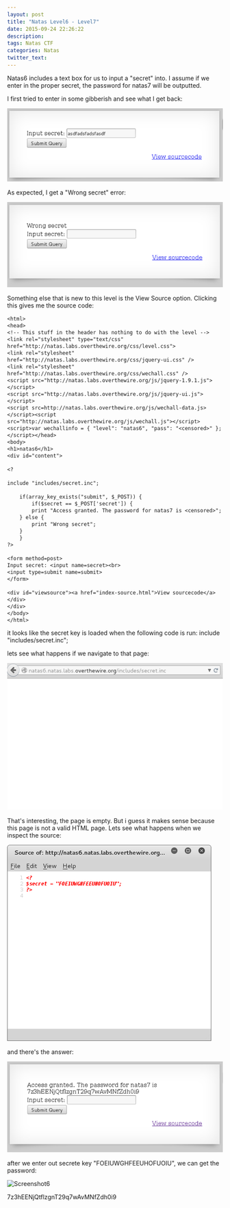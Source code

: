 ```yaml
---
layout: post
title: "Natas Level6 - Level7"
date: 2015-09-24 22:26:22
description:
tags: Natas CTF
categories: Natas
twitter_text:
---
```

Natas6 includes a text box for us to input a "secret" into. I assume if we enter in the proper secret, the password for natas7 will be outputted. 

I first tried to enter in some gibberish and see what I get back:

![Screenshot1](/assets/img/screenshots/Natas_level6-1.png)

As expected, I get a "Wrong secret" error:

![Screenshot2](/assets/img/screenshots/Natas_level6-2.png)

Something else that is new to this level is the View Source option. Clicking this gives me the source code:

    <html>
    <head>
    <!-- This stuff in the header has nothing to do with the level -->
    <link rel="stylesheet" type="text/css" href="http://natas.labs.overthewire.org/css/level.css">
    <link rel="stylesheet" href="http://natas.labs.overthewire.org/css/jquery-ui.css" />
    <link rel="stylesheet" href="http://natas.labs.overthewire.org/css/wechall.css" />
    <script src="http://natas.labs.overthewire.org/js/jquery-1.9.1.js"></script>
    <script src="http://natas.labs.overthewire.org/js/jquery-ui.js"></script>
    <script src=http://natas.labs.overthewire.org/js/wechall-data.js></script><script src="http://natas.labs.overthewire.org/js/wechall.js"></script>
    <script>var wechallinfo = { "level": "natas6", "pass": "<censored>" };</script></head>
    <body>
    <h1>natas6</h1>
    <div id="content">

    <?

    include "includes/secret.inc";

        if(array_key_exists("submit", $_POST)) {
            if($secret == $_POST['secret']) {
            print "Access granted. The password for natas7 is <censored>";
        } else {
            print "Wrong secret";
        }
        }
    ?>

    <form method=post>
    Input secret: <input name=secret><br>
    <input type=submit name=submit>
    </form>

    <div id="viewsource"><a href="index-source.html">View sourcecode</a></div>
    </div>
    </body>
    </html>

it looks like the secret key is loaded when the following code is run:
    include "includes/secret.inc";
    
lets see what happens if we navigate to that page:

![Screenshot3](/assets/img/screenshots/Natas_level6-3.png)

That's interesting, the page is empty. But i guess it makes sense because this page is not a valid HTML page. Lets see what happens when we inspect the source:

![Screenshot4](/assets/img/screenshots/Natas_level6-4.png)

and there's the answer:

![Screenshot5](/assets/img/screenshots/Natas_level6-5.png)

after we enter out secrete key "FOEIUWGHFEEUHOFUOIU", we can get the password:

![Screenshot6](/assets/img/screenshots/Natas_level6-6.png)

7z3hEENjQtflzgnT29q7wAvMNfZdh0i9


